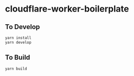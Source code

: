 # cloudflare-worker-boilerplate

## To Develop

```bash
yarn install
yarn develop
```

## To Build

```bash
yarn build
```
